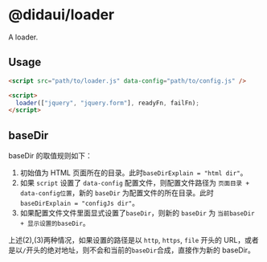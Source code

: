 # @didaui/loader

A loader.

## Usage

```html
<script src="path/to/loader.js" data-config="path/to/config.js" />

<script>
  loader(["jquery", "jquery.form"], readyFn, failFn);
</script>
```

## baseDir

baseDir 的取值规则如下：

1. 初始值为 HTML 页面所在的目录。此时`baseDirExplain = "html dir"`。
2. 如果 `script` 设置了 `data-config` 配置文件，则配置文件路径为 `页面目录 + data-config位置`，新的 `baseDir` 为配置文件的所在目录。此时`baseDirExplain = "configJs dir"`。
3. 如果配置文件文件里面显式设置了`baseDir`，则新的 `baseDir` 为 `当前baseDir + 显示设置的baseDir`。

上述(2),(3)两种情况，如果设置的路径是以 `http`, `https`, `file` 开头的 URL，或者是以`/`开头的绝对地址，则不会和当前的`baseDir`合成，直接作为新的 baseDir。
